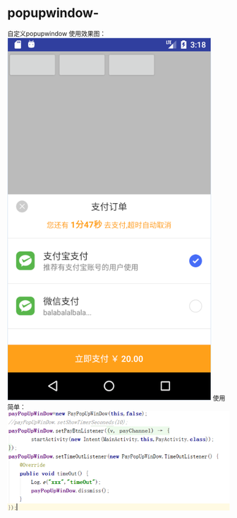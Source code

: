 # popupwindow-
自定义popupwindow
使用效果图：
![](https://github.com/838514984/popupwindow-/blob/master/screenshot/QQ%E6%88%AA%E5%9B%BE20170414111901.png)
使用简单：
![](https://github.com/838514984/popupwindow-/blob/master/screenshot/QQ%E6%88%AA%E5%9B%BE20170414112409.png)
